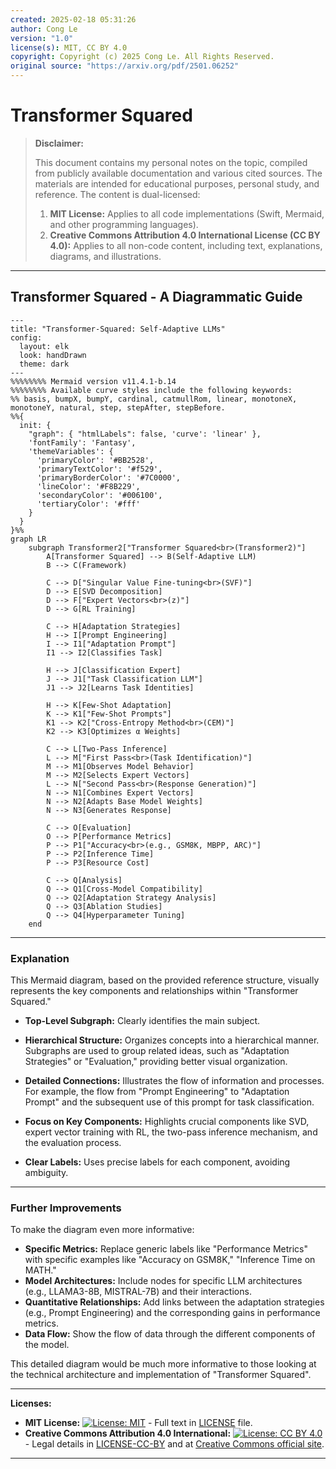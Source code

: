 ```yaml
---
created: 2025-02-18 05:31:26
author: Cong Le
version: "1.0"
license(s): MIT, CC BY 4.0
copyright: Copyright (c) 2025 Cong Le. All Rights Reserved.
original source: "https://arxiv.org/pdf/2501.06252"
---
```




# Transformer Squared
> **Disclaimer:**
>
> This document contains my personal notes on the topic,
> compiled from publicly available documentation and various cited sources.
> The materials are intended for educational purposes, personal study, and reference.
> The content is dual-licensed:
> 1. **MIT License:** Applies to all code implementations (Swift, Mermaid, and other programming languages).
> 2. **Creative Commons Attribution 4.0 International License (CC BY 4.0):** Applies to all non-code content, including text, explanations, diagrams, and illustrations.
---


## Transformer Squared - A Diagrammatic Guide 


```mermaid
---
title: "Transformer-Squared: Self-Adaptive LLMs"
config:
  layout: elk
  look: handDrawn
  theme: dark
---
%%%%%%%% Mermaid version v11.4.1-b.14
%%%%%%%% Available curve styles include the following keywords:
%% basis, bumpX, bumpY, cardinal, catmullRom, linear, monotoneX, monotoneY, natural, step, stepAfter, stepBefore.
%%{
  init: {
    "graph": { "htmlLabels": false, 'curve': 'linear' },
    'fontFamily': 'Fantasy',
    'themeVariables': {
      'primaryColor': '#BB2528',
      'primaryTextColor': '#f529',
      'primaryBorderColor': '#7C0000',
      'lineColor': '#F8B229',
      'secondaryColor': '#006100',
      'tertiaryColor': '#fff'
    }
  }
}%%
graph LR
    subgraph Transformer2["Transformer Squared<br>(Transformer2)"]
        A[Transformer Squared] --> B(Self-Adaptive LLM)
        B --> C(Framework)
        
        C --> D["Singular Value Fine-tuning<br>(SVF)"]
        D --> E[SVD Decomposition]
        D --> F["Expert Vectors<br>(z)"]
        D --> G[RL Training]
        
        C --> H[Adaptation Strategies]
        H --> I[Prompt Engineering]
        I --> I1["Adaptation Prompt"]
        I1 --> I2[Classifies Task]
        
        H --> J[Classification Expert]
        J --> J1["Task Classification LLM"]
        J1 --> J2[Learns Task Identities]
        
        H --> K[Few-Shot Adaptation]
        K --> K1["Few-Shot Prompts"]
        K1 --> K2["Cross-Entropy Method<br>(CEM)"]
        K2 --> K3[Optimizes α Weights]
        
        C --> L[Two-Pass Inference]
        L --> M["First Pass<br>(Task Identification)"]
        M --> M1[Observes Model Behavior]
        M --> M2[Selects Expert Vectors]
        L --> N["Second Pass<br>(Response Generation)"]
        N --> N1[Combines Expert Vectors]
        N --> N2[Adapts Base Model Weights]
        N --> N3[Generates Response]
        
        C --> O[Evaluation]
        O --> P[Performance Metrics]
        P --> P1["Accuracy<br>(e.g., GSM8K, MBPP, ARC)"]
        P --> P2[Inference Time]
        P --> P3[Resource Cost]
        
        C --> Q[Analysis]
        Q --> Q1[Cross-Model Compatibility]
        Q --> Q2[Adaptation Strategy Analysis]
        Q --> Q3[Ablation Studies]
        Q --> Q4[Hyperparameter Tuning]
    end

```


---


### Explanation

This Mermaid diagram, based on the provided reference structure, visually represents the key components and relationships within "Transformer Squared."

* **Top-Level Subgraph:**  Clearly identifies the main subject.

* **Hierarchical Structure:** Organizes concepts into a hierarchical manner.  Subgraphs are used to group related ideas, such as "Adaptation Strategies" or "Evaluation," providing better visual organization.

* **Detailed Connections:**  Illustrates the flow of information and processes. For example, the flow from "Prompt Engineering" to "Adaptation Prompt" and the subsequent use of this prompt for task classification.

* **Focus on Key Components:** Highlights crucial components like SVD, expert vector training with RL, the two-pass inference mechanism, and the evaluation process.

* **Clear Labels:** Uses precise labels for each component, avoiding ambiguity.

----


### Further Improvements

To make the diagram even more informative:

* **Specific Metrics:** Replace generic labels like "Performance Metrics" with specific examples like "Accuracy on GSM8K," "Inference Time on MATH."
* **Model Architectures:**  Include nodes for specific LLM architectures (e.g., LLAMA3-8B, MISTRAL-7B) and their interactions.
* **Quantitative Relationships:**  Add links between the adaptation strategies (e.g., Prompt Engineering) and the corresponding gains in performance metrics.
* **Data Flow:** Show the flow of data through the different components of the model.

This detailed diagram would be much more informative to those looking at the technical architecture and implementation of "Transformer Squared".



---
**Licenses:**

- **MIT License:**  [![License: MIT](https://img.shields.io/badge/License-MIT-yellow.svg)](LICENSE) - Full text in [LICENSE](LICENSE) file.
- **Creative Commons Attribution 4.0 International:** [![License: CC BY 4.0](https://licensebuttons.net/l/by/4.0/88x31.png)](LICENSE-CC-BY) - Legal details in [LICENSE-CC-BY](LICENSE-CC-BY) and at [Creative Commons official site](http://creativecommons.org/licenses/by/4.0/).

---